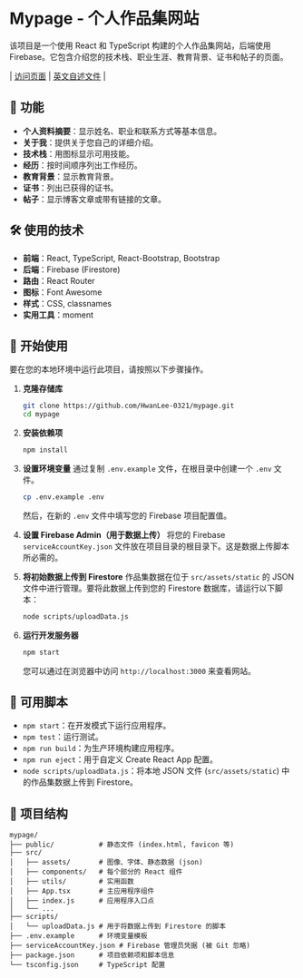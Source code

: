 # Mypage - 个人作品集网站

该项目是一个使用 React 和 TypeScript 构建的个人作品集网站，后端使用 Firebase。它包含介绍您的技术栈、职业生涯、教育背景、证书和帖子的页面。

| [访问页面](https://hwanlee-page.web.app/) | [英文自述文件](https://github.com/HwanLee-0321/mypage/blob/main/README.md) |

## 🌟 功能

- **个人资料摘要**：显示姓名、职业和联系方式等基本信息。
- **关于我**：提供关于您自己的详细介绍。
- **技术栈**：用图标显示可用技能。
- **经历**：按时间顺序列出工作经历。
- **教育背景**：显示教育背景。
- **证书**：列出已获得的证书。
- **帖子**：显示博客文章或带有链接的文章。

## 🛠️ 使用的技术

- **前端**：React, TypeScript, React-Bootstrap, Bootstrap
- **后端**：Firebase (Firestore)
- **路由**：React Router
- **图标**：Font Awesome
- **样式**：CSS, classnames
- **实用工具**：moment

## 🚀 开始使用

要在您的本地环境中运行此项目，请按照以下步骤操作。

1.  **克隆存储库**
    ```bash
    git clone https://github.com/HwanLee-0321/mypage.git
    cd mypage
    ```

2.  **安装依赖项**
    ```bash
    npm install
    ```

3.  **设置环境变量**
    通过复制 `.env.example` 文件，在根目录中创建一个 `.env` 文件。
    ```bash
    cp .env.example .env
    ```
    然后，在新的 `.env` 文件中填写您的 Firebase 项目配置值。

4.  **设置 Firebase Admin（用于数据上传）**
    将您的 Firebase `serviceAccountKey.json` 文件放在项目目录的根目录下。这是数据上传脚本所必需的。

5.  **将初始数据上传到 Firestore**
    作品集数据在位于 `src/assets/static` 的 JSON 文件中进行管理。要将此数据上传到您的 Firestore 数据库，请运行以下脚本：
    ```bash
    node scripts/uploadData.js
    ```

6.  **运行开发服务器**
    ```bash
    npm start
    ```
    您可以通过在浏览器中访问 `http://localhost:3000` 来查看网站。

## 📜 可用脚本

- `npm start`：在开发模式下运行应用程序。
- `npm test`：运行测试。
- `npm run build`：为生产环境构建应用程序。
- `npm run eject`：用于自定义 Create React App 配置。
- `node scripts/uploadData.js`：将本地 JSON 文件 (`src/assets/static`) 中的作品集数据上传到 Firestore。

## 📁 项目结构

```
mypage/
├── public/           # 静态文件 (index.html, favicon 等)
├── src/
│   ├── assets/       # 图像、字体、静态数据 (json)
│   ├── components/   # 每个部分的 React 组件
│   ├── utils/        # 实用函数
│   ├── App.tsx       # 主应用程序组件
│   ├── index.js      # 应用程序入口点
│   └── ...
├── scripts/
│   └── uploadData.js # 用于将数据上传到 Firestore 的脚本
├── .env.example      # 环境变量模板
├── serviceAccountKey.json # Firebase 管理员凭据 (被 Git 忽略)
├── package.json      # 项目依赖项和脚本信息
└── tsconfig.json     # TypeScript 配置
```
